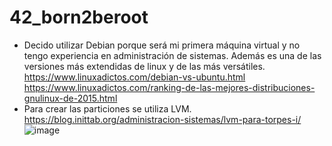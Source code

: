 # 42_born2beroot

*   Decido utilizar Debian porque será mi primera máquina virtual y no tengo experiencia en administración de sistemas. Además es una de las versiones más extendidas de linux y de las más versátiles.
    https://www.linuxadictos.com/debian-vs-ubuntu.html
    https://www.linuxadictos.com/ranking-de-las-mejores-distribuciones-gnulinux-de-2015.html
*   Para crear las particiones se utiliza LVM.
    https://blog.inittab.org/administracion-sistemas/lvm-para-torpes-i/
    ![image](https://user-images.githubusercontent.com/102896906/168761466-6e486702-7ee0-47a7-8029-1b7a0b6bba52.png)
    
    

